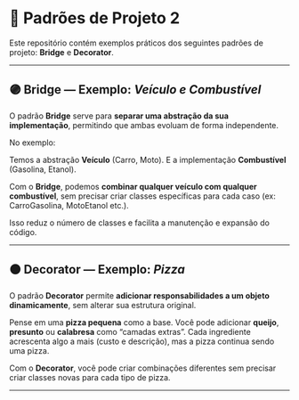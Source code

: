 # 📂 Padrões de Projeto 2

Este repositório contém exemplos práticos dos seguintes padrões de projeto:
**Bridge** e **Decorator**.

---

## 🟣 Bridge — Exemplo: *Veículo e Combustível*

O padrão **Bridge** serve para **separar uma abstração da sua implementação**, permitindo que ambas evoluam de forma independente.

No exemplo:

Temos a abstração **Veículo** (Carro, Moto).
E a implementação **Combustível** (Gasolina, Etanol).

Com o **Bridge**, podemos **combinar qualquer veículo com qualquer combustível**, sem precisar criar classes específicas para cada caso (ex: CarroGasolina, MotoEtanol etc.).

Isso reduz o número de classes e facilita a manutenção e expansão do código.

---

## 🟠 Decorator — Exemplo: *Pizza*

O padrão **Decorator** permite **adicionar responsabilidades a um objeto dinamicamente**, sem alterar sua estrutura original.

Pense em uma **pizza pequena** como a base.
Você pode adicionar **queijo**, **presunto** ou **calabresa** como “camadas extras”.
Cada ingrediente acrescenta algo a mais (custo e descrição), mas a pizza continua sendo uma pizza.

Com o **Decorator**, você pode criar combinações diferentes sem precisar criar classes novas para cada tipo de pizza.

---
